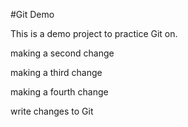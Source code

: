 #Git Demo

This is a demo project to practice Git on.

making a second change

making a third change

making a fourth change

write changes to Git
